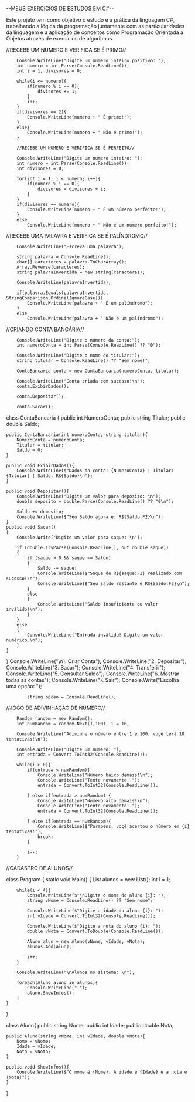 --MEUS EXERCICIOS DE ESTUDOS EM C#--

Este projeto tem como objetivo o estudo e a prática da linguagem
C#, trabalhando a lógica da programação juntamente com as particularidades
da linguagem e a aplicação de conceitos como Programação Orientada a Objetos
através de exercícios de algoritmos.


//RECEBE UM NUMERO E VERIFICA SE É PRIMO//

        Console.WriteLine("Digite um número inteiro positivo: ");
        int numero = int.Parse(Console.ReadLine());
        int i = 1, divisores = 0;

        while(i <= numero){
            if(numero % i == 0){
                divisores += 1;
            }
            i++;
        }
        if(divisores == 2){
            Console.WriteLine(numero + " É primo!");
        }
        else{
            Console.WriteLine(numero + " Não é primo!");
        }

        //RECEBE UM NUMERO E VERIFICA SE É PERFEITO//

        Console.WriteLine("Digite um número inteiro: ");
        int numero = int.Parse(Console.ReadLine());
        int divisores = 0;

        for(int i = 1; i < numero; i++){
            if(numero % i == 0){
                divisores = divisores + i;
            }
        }
        if(divisores == numero){
            Console.WriteLine(numero + " É um número perfeito!");
        }
        else
            Console.WriteLine(numero + " Não é um número perfeito!");

//RECEBE UMA PALAVRA E VERIFICA SE É PALÍNDROMO//

        Console.WriteLine("Escreva uma pálavra");

        string palavra = Console.ReadLine();
        char[] caracteres = palavra.ToCharArray();
        Array.Reverse(caracteres);
        string palavraInvertida = new string(caracteres);

        Console.WriteLine(palavraInvertida);

        if(palavra.Equals(palavraInvertida, StringComparison.OrdinalIgnoreCase)){
            Console.WriteLine(palavra + " É um palíndromo");
        }
        else
            Console.WriteLine(palavra + " Não é um palíndromo");

//CRIANDO CONTA BANCÁRIA//

        Console.WriteLine("Digite o número da conta:");
        int numeroConta = int.Parse(Console.ReadLine() ?? "0");

        Console.WriteLine("Digite o nome do titular:");
        string titular = Console.ReadLine() ?? "Sem nome!";

        ContaBancaria conta = new ContaBancaria(numeroConta, titular);

        Console.WriteLine("Conta criada com sucesso!\n");
        conta.ExibirDados();

        conta.Depositar();

        conta.Sacar();

class ContaBancaria
{
    public int NumeroConta;
    public string Titular;
    public double Saldo;

    public ContaBancaria(int numeroConta, string titular){
        NumeroConta = numeroConta;
        Titular = titular;
        Saldo = 0;
    }

    public void ExibirDados(){
        Console.WriteLine($"Dados da conta: {NumeroConta} | Titular: {Titular} | Saldo: R${Saldo}\n");
    }

    public void Depositar(){
        Console.WriteLine("Digite um valor para depósito: \n");
        double deposito = double.Parse(Console.ReadLine() ?? "0\n");

        Saldo += deposito;
        Console.WriteLine($"Seu Saldo agora é: R${Saldo:F2}\n");
    }
    public void Sacar()
    {
        Console.Write("Digite um valor para saque: \n");
        
        if (double.TryParse(Console.ReadLine(), out double saque))
        {
            if (saque > 0 && saque <= Saldo)
            {
                Saldo -= saque;
                Console.WriteLine($"Saque de R${saque:F2} realizado com sucesso!\n");
                Console.WriteLine($"Seu saldo restante é R${Saldo:F2}\n");
            }
            else
            {
                Console.WriteLine("Saldo insuficiente ou valor inválido!\n");
            }
        }
        else
        {
            Console.WriteLine("Entrada inválida! Digite um valor numérico.\n");
        }
    }
}                Console.WriteLine("\n1. Criar Conta");
            Console.WriteLine("2. Depositar");
            Console.WriteLine("3. Sacar");
            Console.WriteLine("4. Transferir");
            Console.WriteLine("5. Consultar Saldo");
            Console.WriteLine("6. Mostrar todas as contas");
            Console.WriteLine("7. Sair");
            Console.Write("Escolha uma opção: ");
            
            string opcao = Console.ReadLine();

//JOGO DE ADIVINHAÇÃO DE NÚMERO//

        Random random = new Random();
        int numRandom = random.Next(1,100), i = 10;

        Console.WriteLine("Adivinhe o número entre 1 e 100, voçê terá 10 tentativas!\n");

        Console.WriteLine("Digite um número: ");
        int entrada = Convert.ToInt32(Console.ReadLine());

        while(i > 0){
            if(entrada < numRandom){
                Console.WriteLine("Número baixo demais!\n");
                Console.WriteLine("Tente novamente: ");
                entrada = Convert.ToInt32(Console.ReadLine());

            } else if(entrada > numRandom) {
                Console.WriteLine("Número alto demais!\n");
                Console.WriteLine("Tente novamente: ");
                entrada = Convert.ToInt32(Console.ReadLine());

            } else if(entrada == numRandom){
                Console.WriteLine($"Parabens, voçê acertou o número em {i} tentativas!");
                break;
            } 

            i--;
        }

//CADASTRO DE ALUNOS//

class Program
{
    static void Main()
    {
        List<Aluno> alunos = new List<Aluno>();
        int i = 1;

        while(i < 4){
            Console.WriteLine($"\nDigite o nome do aluno {i}: ");
            string vNome = Console.ReadLine() ?? "Sem nome";

            Console.WriteLine($"Digite a idade do aluno {i}: ");
            int vIdade = Convert.ToInt32(Console.ReadLine());

            Console.WriteLine($"Digite a nota do aluno {i}: ");
            double vNota = Convert.ToDouble(Console.ReadLine());

            Aluno alun = new Aluno(vNome, vIdade, vNota);
            alunos.Add(alun);

            i++;
        }

        Console.WriteLine("\nAlunos no sistema: \n");

        foreach(Aluno aluno in alunos){
            Console.WriteLine("-");
            aluno.ShowInfos();
        }
    }
}

class Aluno{
    public string Nome;
    public int Idade;
    public double Nota;

    public Aluno(string vNome, int vIdade, double vNota){
        Nome = vNome;
        Idade = vIdade;
        Nota = vNota;
    }

    public void ShowInfos(){
        Console.WriteLine($"O nome é {Nome}, A idade é {Idade} e a nota é {Nota}");
    }
}